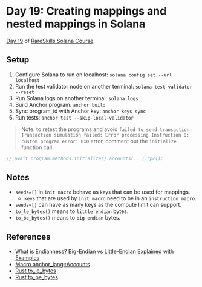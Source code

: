 # Day 19: Creating mappings and nested mappings in Solana

[Day 19](https://www.rareskills.io/post/solana-solidity-mapping) of [RareSkills Solana Course](https://www.rareskills.io/solana-tutorial).

## Setup

1. Configure Solana to run on localhost: `solana config set --url localhost`
2. Run the test validator node on another terminal: `solana-test-validator --reset`
3. Run Solana logs on another terminal: `solana logs`
4. Build Anchor program: `anchor build`
5. Sync program_id with Anchor key: `anchor keys sync`
6. Run tests: `anchor test --skip-local-validator`

> Note: to retest the programs and avoid `failed to send transaction: Transaction simulation failed: Error processing Instruction 0: custom program error: 0x0` error, comment out the `initialize` function call.

```ts
// await program.methods.initialize().accounts(...).rpc();
```

## Notes

- `seeds=[]` in `init macro` behave as `keys` that can be used for mappings.
  - `keys` that are used by `init macro` need to be in an `instruction macro`.
- `seeds=[]` can have as many keys as the compute limit can support.
- `to_le_bytes()` means to `little endian` bytes.
- `to_be_bytes()` means to `big endian` bytes.

## References

- [What is Endianness? Big-Endian vs Little-Endian Explained with Examples](https://www.freecodecamp.org/news/what-is-endianness-big-endian-vs-little-endian/)
- [Macro anchor_lang::Accounts](https://docs.rs/anchor-lang/latest/anchor_lang/derive.Accounts.html)
- [Rust to_le_bytes](https://doc.rust-lang.org/std/index.html?search=to_le_bytes)
- [Rust to_be_bytes](https://doc.rust-lang.org/std/index.html?search=to_be_bytes)
